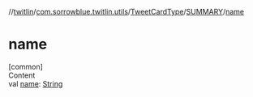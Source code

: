 //[twitlin](../../../index.md)/[com.sorrowblue.twitlin.utils](../../index.md)/[TweetCardType](../index.md)/[SUMMARY](index.md)/[name](name.md)



# name  
[common]  
Content  
val [name](name.md): [String](https://kotlinlang.org/api/latest/jvm/stdlib/kotlin/-string/index.html)  



